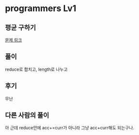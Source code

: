 # programmers Lv1

## 평균 구하기

[문제 링크](https://programmers.co.kr/learn/courses/30/lessons/12944)

## 풀이

reduce로 합치고, length로 나누고

## 후기

무난

## 다른 사람의 풀이

아 근데 reduce안에 acc+=curr가 아니라 그냥 acc+curr해도 되는구나. 